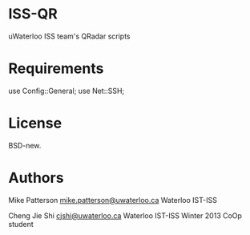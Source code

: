 ISS-QR
======

uWaterloo ISS team's QRadar scripts

Requirements
============

use Config::General;
use Net::SSH;

License
=======

BSD-new.

Authors
=======

Mike Patterson <mike.patterson@uwaterloo.ca> Waterloo IST-ISS

Cheng Jie Shi <cjshi@uwaterloo.ca> Waterloo IST-ISS Winter 2013 CoOp student


